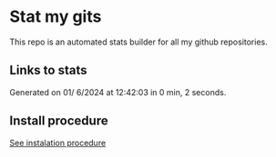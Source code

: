 # Stat my gits

This repo is an automated stats builder for all my github repositories.

## Links to stats


Generated on 01/ 6/2024 at 12:42:03 in 0 min, 2 seconds.

## Install procedure

[See instalation procedure](./src/install.md)
